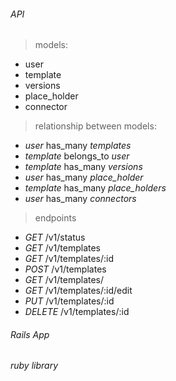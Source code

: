 
###### API
> models:
 * user
 * template
 * versions
 * place_holder
 * connector
 
> relationship between models:
 * *user* has_many *templates*
 * *template* belongs_to *user*
 * *template* has_many *versions*
 * *user* has_many *place_holder*
 * *template* has_many *place_holders*
 * *user* has_many *connectors*
 
> endpoints
 * *GET* /v1/status
 * *GET* /v1/templates
 * *GET* /v1/templates/:id
 * *POST* /v1/templates
 * *GET*  /v1/templates/
 * *GET* /v1/templates/:id/edit
 * *PUT*  /v1/templates/:id
 * *DELETE*  /v1/templates/:id


 


###### Rails App

###### ruby library
